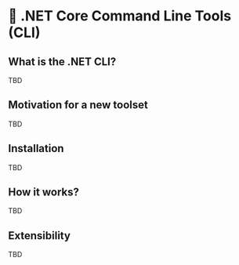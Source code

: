 # 🔧 .NET Core Command Line Tools (CLI)

## What is the .NET CLI?
TBD

## Motivation for a new toolset
TBD

## Installation
TBD

## How it works?
TBD

## Extensibility
TBD
